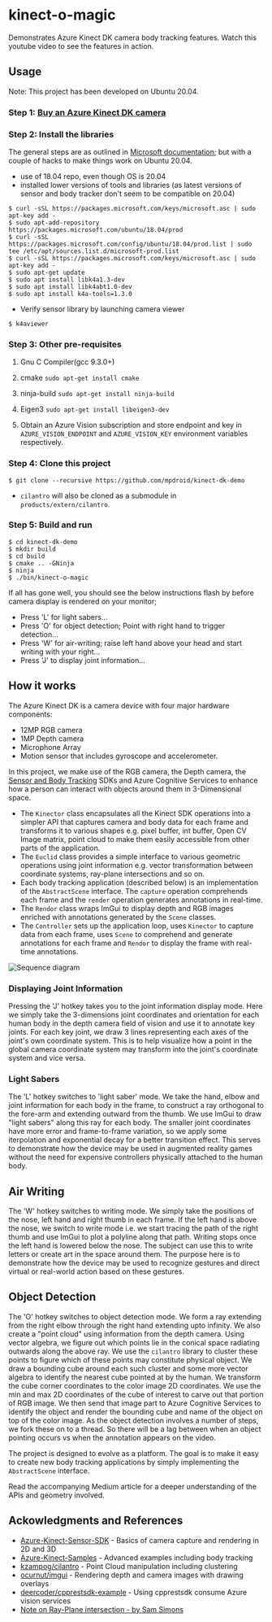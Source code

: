 # kinect-o-magic
Demonstrates Azure Kinect DK camera body tracking features.  Watch this youtube video to see the features in action.


## Usage
Note: This project has been developed on Ubuntu 20.04. 

### Step 1: [Buy an Azure Kinect DK camera](https://www.microsoft.com/en-us/p/azure-kinect-dk/8pp5vxmd9nhq?rtc=1&activetab=pivot:overviewtab)

### Step 2: Install the libraries
The general steps are as outlined in [Microsoft documentation](https://docs.microsoft.com/en-us/azure/Kinect-dk/sensor-sdk-download); but with a couple of hacks to make things work on Ubuntu 20.04.
- use of 18.04 repo, even though OS is 20.04
- installed lower versions of tools and libraries (as latest versions of sensor and body tracker don't seem to be compatible on 20.04) 
```
$ curl -sSL https://packages.microsoft.com/keys/microsoft.asc | sudo apt-key add -
$ sudo apt-add-repository https://packages.microsoft.com/ubuntu/18.04/prod
$ curl -sSL https://packages.microsoft.com/config/ubuntu/18.04/prod.list | sudo tee /etc/apt/sources.list.d/microsoft-prod.list
$ curl -sSL https://packages.microsoft.com/keys/microsoft.asc | sudo apt-key add -
$ sudo apt-get update
$ sudo apt install libk4a1.3-dev
$ sudo apt install libk4abt1.0-dev
$ sudo apt install k4a-tools=1.3.0

````
- Verify sensor library by launching camera viewer
````
$ k4aviewer
````

### Step 3: Other pre-requisites
1. Gnu C Compiler(gcc 9.3.0+)

2. cmake
````sudo apt-get install cmake````

2. ninja-build
````sudo apt-get install ninja-build````

3. Eigen3
````sudo apt-get install libeigen3-dev````

4. Obtain an Azure Vision subscription and store endpoint and key in `AZURE_VISION_ENDPOINT` and `AZURE_VISION_KEY` environment variables respectively.
 
### Step 4: Clone this project

````
$ git clone --recursive https://github.com/mpdroid/kinect-dk-demo
````
- `cilantro` will also be cloned as a submodule in `products/extern/cilantro`.

### Step 5: Build and run  
````
$ cd kinect-dk-demo
$ mkdir build
$ cd build
$ cmake .. -GNinja
$ ninja
$ ./bin/kinect-o-magic
````
If all has gone well, you should see the below instructions flash by before camera display is rendered on your monitor;
- Press 'L' for light sabers...
- Press 'O' for object detection; Point with right hand to trigger detection...
- Press 'W' for air-writing; raise left hand above your head and start writing with your right...
- Press 'J' to display joint information...

## How it works
The Azure Kinect DK is a camera device with four major hardware components:
- 12MP RGB camera
- 1MP Depth camera
- Microphone Array
- Motion sensor that includes gyroscope and accelerometer.

In this project, we make use of the  RGB camera, the Depth camera, the [Sensor and Body Tracking](https://docs.microsoft.com/en-us/azure/Kinect-dk/)  SDKs and Azure Cognitive Services to enhance how a person can interact with objects around them in 3-Dimensional space.

- The `Kinector` class encapsulates all the Kinect SDK operations into a simpler API that captures camera and body data for each frame and transforms it to various shapes e.g. pixel buffer, int buffer, Open CV Image matrix, point cloud to make them easily accessible from other parts of the application.
- The `Euclid` class provides a simple interface to various geometric operations using joint information e.g. vector transformation between coordinate systems, ray-plane intersections and so on.
- Each body tracking application (described below) is an implementation of the `AbstractScene` interface. The `capture` operation comprehends each frame and the `render` operation generates annotations in real-time. 
- The `Rendor` class wraps ImGui to display depth and RGB images enriched with annotations generated by the `Scene` classes.
- The `Controller` sets up the application loop, uses `Kinector` to capture data from each frame, uses `Scene` to comprehend and generate annotations for each frame and `Rendor` to display the frame with real-time annotations.

![Sequence diagram](sequence.png "Sequence diagram")

### Displaying Joint Information
Pressing the 'J' hotkey takes you to the joint information display mode. Here we simply take the 3-dimensions joint coordinates and orientation for each human body in the depth camera field of vision and use it to annotate key joints. For each key joint, we draw 3 lines representing each axes of the joint's own coordinate system. This is to help visualize how a point in the global camera coordinate system may transform into the joint's coordinate system and vice versa.

### Light Sabers
The 'L' hotkey switches to 'light saber' mode. We take the hand, elbow and joint information for each body in the frame, to construct a ray orthogonal to the fore-arm and extending outward from the thumb. We use ImGui to draw  "light sabers" along this ray for each body. The smaller joint coordinates have more error and frame-to-frame variation, so we apply some iterpolation and exponential decay for a better transition effect. This serves to demonstrate how the device may be used in augmented reality games without the need for expensive controllers physically attached to the human body.

## Air Writing
The 'W' hotkey switches to writing mode.  We simply take the positions of the nose, left hand and right thumb in each frame. If the left hand is above the nose, we switch to write mode i.e. we start tracing the path of the right thumb and use ImGui to plot a polyline along that path. Writing stops once the left hand is lowered below the nose. The subject can use this to write letters or create art in the space around them. The purpose here is to demonstrate how the device may be used to recognize gestures and direct virtual or real-world action based on these gestures.

## Object Detection
The 'O' hotkey switches to object detection mode. We form a ray extending from the right elbow through the right hand extending upto infinity. We also create a "point cloud" using information from the depth camera. Using vector algebra, we figure out which points lie in the conical space radiating outwards along the above ray. We use the `cilantro` library to cluster these points to figure which of these points may constitute physical object. We draw a bounding cube around each such cluster and some more vector algebra to identify the nearest cube pointed at by the human. We transform the cube corner coordinates to the color image 2D coordinates. We use the min and max 2D coordinates of the cube of interest to carve out that portion of RGB image. We then send that image part to Azure Cognitive Services to identify the object and render the bounding cube and name of the object on top of the color image. As the object detection involves a number of steps, we fork these on to a thread. So there will be a lag between when an object pointing occurs vs when the annotation appears on the video.

The project is designed to evolve as a platform. The goal is to make it easy to create new body tracking applications by simply implementing the `AbstractScene` interface.

Read the accompanying Medium article for a deeper understanding of the APIs and geometry involved.


## Ackowledgments and References
- [Azure-Kinect-Sensor-SDK](https://github.com/microsoft/Azure-Kinect-Sensor-SDK) - Basics of camera capture and rendering in 2D and 3D
- [Azure-Kinect-Samples](https://github.com/microsoft/Azure-Kinect-Samples) - Advanced examples including body tracking
- [kzampog/cilantro](https://github.com/kzampog/cilantro) - Point Cloud manipulation including clustering
- [ocurnut/imgui](https://github.com/ocornut/imgui) - Rendering depth and camera images with drawing overlays
- [deercoder/cpprestsdk-example](https://github.com/deercoder/cpprestsdk-example) - Using cpprestsdk consume Azure vision services
- [Note on Ray-Plane intersection - by Sam Simons](https://samsymons.com/blog/math-notes-ray-plane-intersection/)
